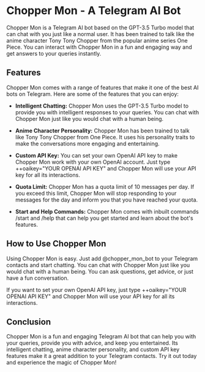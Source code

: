 # Chopper Mon - A Telegram AI Bot

Chopper Mon is a Telegram AI bot based on the GPT-3.5 Turbo model that can chat with you just like a normal user. It has been trained to talk like the anime character Tony Tony Chopper from the popular anime series One Piece. You can interact with Chopper Mon in a fun and engaging way and get answers to your queries instantly.

## Features

Chopper Mon comes with a range of features that make it one of the best AI bots on Telegram. Here are some of the features that you can enjoy:

- **Intelligent Chatting:** Chopper Mon uses the GPT-3.5 Turbo model to provide you with intelligent responses to your queries. You can chat with Chopper Mon just like you would chat with a human being.

- **Anime Character Personality:** Chopper Mon has been trained to talk like Tony Tony Chopper from One Piece. It uses his personality traits to make the conversations more engaging and entertaining.

- **Custom API Key:** You can set your own OpenAI API key to make Chopper Mon work with your own OpenAI account. Just type ++oaikey="YOUR OPENAI API KEY" and Chopper Mon will use your API key for all its interactions.

- **Quota Limit:** Chopper Mon has a quota limit of 10 messages per day. If you exceed this limit, Chopper Mon will stop responding to your messages for the day and inform you that you have reached your quota.

- **Start and Help Commands:** Chopper Mon comes with inbuilt commands /start and /help that can help you get started and learn about the bot's features.

## How to Use Chopper Mon

Using Chopper Mon is easy. Just add @chopper_mon_bot to your Telegram contacts and start chatting. You can chat with Chopper Mon just like you would chat with a human being. You can ask questions, get advice, or just have a fun conversation.

If you want to set your own OpenAI API key, just type ++oaikey="YOUR OPENAI API KEY" and Chopper Mon will use your API key for all its interactions.

## Conclusion

Chopper Mon is a fun and engaging Telegram AI bot that can help you with your queries, provide you with advice, and keep you entertained. Its intelligent chatting, anime character personality, and custom API key features make it a great addition to your Telegram contacts. Try it out today and experience the magic of Chopper Mon! 
